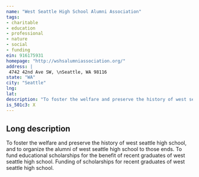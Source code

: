 ```yaml
---
name: "West Seattle High School Alumni Association"
tags:
- charitable
- education
- professional
- nature
- social
- funding
ein: 916175931
homepage: "http://wshsalumniassociation.org/"
address: |
 4742 42nd Ave SW, \nSeattle, WA 98116
state: "WA"
city: "Seattle"
lng: 
lat: 
description: "To foster the welfare and preserve the history of west seattle high school, and to organize the alumni of west seattle high school to those ends. To fund educational scholarships for the benefit of recent graduates of west seattle high school. "
is_501c3: X
---
```


## Long description

To foster the welfare and preserve the history of west seattle high school, and to organize the alumni of west seattle high school to those ends. To fund educational scholarships for the benefit of recent graduates of west seattle high school. Funding of scholarships for recent graduates of west seattle high school. 
